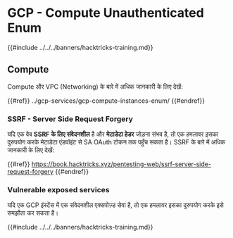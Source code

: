 # GCP - Compute Unauthenticated Enum

{{#include ../../../banners/hacktricks-training.md}}

## Compute

Compute और VPC (Networking) के बारे में अधिक जानकारी के लिए देखें:

{{#ref}}
../gcp-services/gcp-compute-instances-enum/
{{#endref}}

### SSRF - Server Side Request Forgery

यदि एक वेब **SSRF के लिए संवेदनशील** है और **मेटाडेटा हेडर** जोड़ना संभव है, तो एक हमलावर इसका दुरुपयोग करके मेटाडेटा एंडपॉइंट से SA OAuth टोकन तक पहुँच सकता है। SSRF के बारे में अधिक जानकारी के लिए देखें:

{{#ref}}
https://book.hacktricks.xyz/pentesting-web/ssrf-server-side-request-forgery
{{#endref}}

### Vulnerable exposed services

यदि एक GCP इंस्टेंस में एक संवेदनशील एक्सपोज़्ड सेवा है, तो एक हमलावर इसका दुरुपयोग करके इसे समझौता कर सकता है।

{{#include ../../../banners/hacktricks-training.md}}

